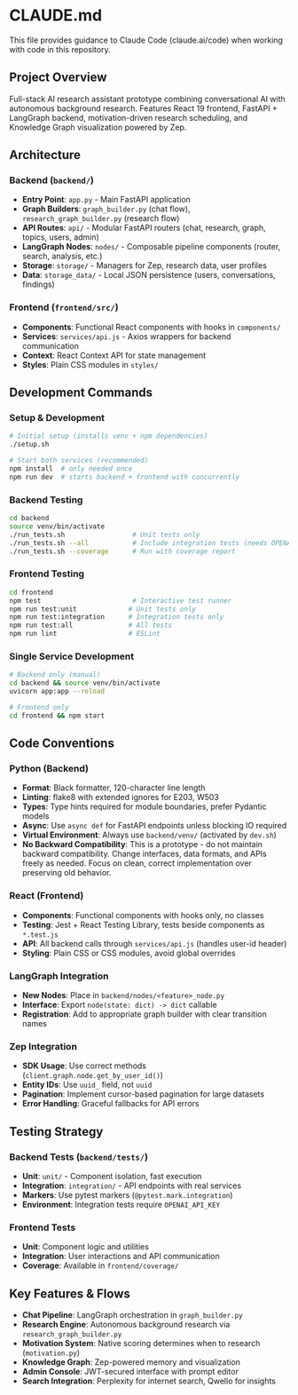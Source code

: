 # CLAUDE.md

This file provides guidance to Claude Code (claude.ai/code) when working with code in this repository.

## Project Overview

Full-stack AI research assistant prototype combining conversational AI with autonomous background research. Features React 19 frontend, FastAPI + LangGraph backend, motivation-driven research scheduling, and Knowledge Graph visualization powered by Zep.

## Architecture

### Backend (`backend/`)
- **Entry Point**: `app.py` - Main FastAPI application
- **Graph Builders**: `graph_builder.py` (chat flow), `research_graph_builder.py` (research flow)  
- **API Routes**: `api/` - Modular FastAPI routers (chat, research, graph, topics, users, admin)
- **LangGraph Nodes**: `nodes/` - Composable pipeline components (router, search, analysis, etc.)
- **Storage**: `storage/` - Managers for Zep, research data, user profiles
- **Data**: `storage_data/` - Local JSON persistence (users, conversations, findings)

### Frontend (`frontend/src/`)
- **Components**: Functional React components with hooks in `components/`
- **Services**: `services/api.js` - Axios wrappers for backend communication
- **Context**: React Context API for state management
- **Styles**: Plain CSS modules in `styles/`

## Development Commands

### Setup & Development
```bash
# Initial setup (installs venv + npm dependencies)
./setup.sh

# Start both services (recommended)
npm install  # only needed once
npm run dev  # starts backend + frontend with concurrently
```

### Backend Testing
```bash
cd backend
source venv/bin/activate
./run_tests.sh                 # Unit tests only
./run_tests.sh --all           # Include integration tests (needs OPENAI_API_KEY)
./run_tests.sh --coverage      # Run with coverage report
```

### Frontend Testing  
```bash
cd frontend
npm test                       # Interactive test runner
npm run test:unit             # Unit tests only
npm run test:integration      # Integration tests only  
npm run test:all              # All tests
npm run lint                  # ESLint
```

### Single Service Development
```bash
# Backend only (manual)
cd backend && source venv/bin/activate
uvicorn app:app --reload

# Frontend only  
cd frontend && npm start
```

## Code Conventions

### Python (Backend)
- **Format**: Black formatter, 120-character line length
- **Linting**: flake8 with extended ignores for E203, W503
- **Types**: Type hints required for module boundaries, prefer Pydantic models
- **Async**: Use `async def` for FastAPI endpoints unless blocking IO required
- **Virtual Environment**: Always use `backend/venv/` (activated by `dev.sh`)
- **No Backward Compatibility**: This is a prototype - do not maintain backward compatibility. Change interfaces, data formats, and APIs freely as needed. Focus on clean, correct implementation over preserving old behavior.

### React (Frontend)  
- **Components**: Functional components with hooks only, no classes
- **Testing**: Jest + React Testing Library, tests beside components as `*.test.js`
- **API**: All backend calls through `services/api.js` (handles user-id header)
- **Styling**: Plain CSS or CSS modules, avoid global overrides

### LangGraph Integration
- **New Nodes**: Place in `backend/nodes/<feature>_node.py` 
- **Interface**: Export `node(state: dict) -> dict` callable
- **Registration**: Add to appropriate graph builder with clear transition names

### Zep Integration
- **SDK Usage**: Use correct methods (`client.graph.node.get_by_user_id()`)
- **Entity IDs**: Use `uuid_` field, not `uuid`  
- **Pagination**: Implement cursor-based pagination for large datasets
- **Error Handling**: Graceful fallbacks for API errors

## Testing Strategy

### Backend Tests (`backend/tests/`)
- **Unit**: `unit/` - Component isolation, fast execution
- **Integration**: `integration/` - API endpoints with real services
- **Markers**: Use pytest markers (`@pytest.mark.integration`)
- **Environment**: Integration tests require `OPENAI_API_KEY`

### Frontend Tests
- **Unit**: Component logic and utilities
- **Integration**: User interactions and API communication  
- **Coverage**: Available in `frontend/coverage/`

## Key Features & Flows

- **Chat Pipeline**: LangGraph orchestration in `graph_builder.py`
- **Research Engine**: Autonomous background research via `research_graph_builder.py`
- **Motivation System**: Native scoring determines when to research (`motivation.py`)
- **Knowledge Graph**: Zep-powered memory and visualization
- **Admin Console**: JWT-secured interface with prompt editor
- **Search Integration**: Perplexity for internet search, Qwello for insights